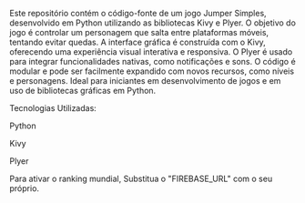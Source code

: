 
Este repositório contém o código-fonte de um jogo Jumper Simples, desenvolvido em Python utilizando as bibliotecas Kivy e Plyer. O objetivo do jogo é controlar um personagem que salta entre plataformas móveis, tentando evitar quedas. A interface gráfica é construída com o Kivy, oferecendo uma experiência visual interativa e responsiva. O Plyer é usado para integrar funcionalidades nativas, como notificações e sons. O código é modular e pode ser facilmente expandido com novos recursos, como níveis e personagens. Ideal para iniciantes em desenvolvimento de jogos e em uso de bibliotecas gráficas em Python.

Tecnologias Utilizadas:

Python

Kivy

Plyer


Para ativar o ranking mundial, Substitua o
"FIREBASE_URL" com o seu próprio.